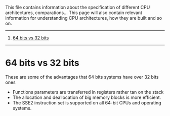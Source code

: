 This file contains information about the specification of different CPU architectures, comparations...
This page will also contain relevant information for understanding CPU architectures, how they are built and so on.

---

1. [64 bits vs 32 bits](#64%20bits%20vs%2032%20bits)


---

# 64 bits vs 32 bits

These are some of the advantages that 64 bits systems have over 32 bits ones
-  Functions parameters are transferred in registers rather tan on the stack
-  The allocation and deallocation of big memory blocks is more efficient.
-  The SSE2 instruction set is supported on all 64-bit CPUs and operating systems.


